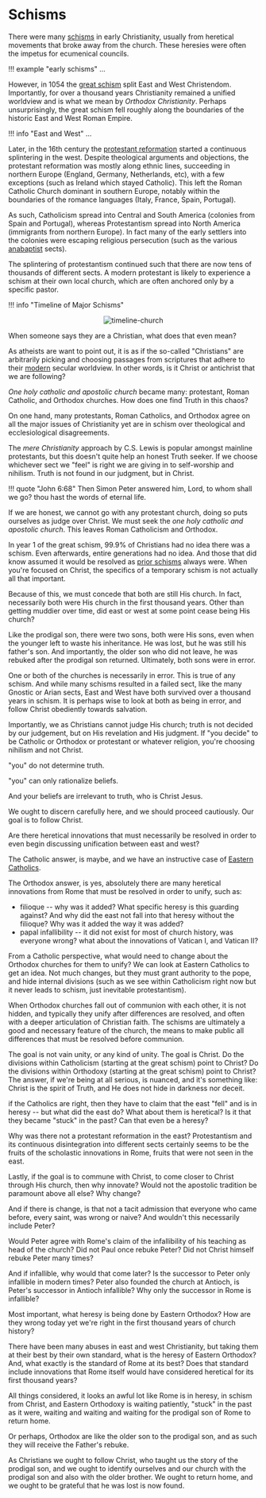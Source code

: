 # Schisms

<!--
Lord Jesus Christ
Son of God
Have mercy on me, a sinner

Lord, guide me, reveal for me Truth and grant me wisdom and insight in order to articulate Truth, so that His name may be praised through these pages 
-->



There were many 
 [schisms](https://en.m.wikipedia.org/wiki/Schism_in_Christianity) in early Christianity, usually from heretical movements that broke away from the church.
These heresies were often the impetus for ecumenical councils.

!!! example "early schisms"
    ...

However, in 1054 the
 [great schism](https://en.m.wikipedia.org/wiki/East%E2%80%93West_Schism)
 split East and West Christendom.
Importantly, for over a thousand years Christianity remained a unified worldview and is what we mean by *Orthodox Christianity*.
Perhaps unsurprisingly, the great schism fell roughly along the boundaries of the historic East and West Roman Empire.

!!! info "East and West"
    ...


Later, in the 16th century the
 [protestant reformation](https://en.m.wikipedia.org/wiki/Reformation) started a continuous splintering in the west.
Despite theological arguments and objections, the protestant reformation was mostly along ethnic lines, succeeding in northern Europe (England, Germany, Netherlands, etc), with a few exceptions (such as Ireland which stayed Catholic).
This left the Roman Catholic Church dominant in southern Europe, notably within the boundaries of the romance languages (Italy, France, Spain, Portugal).

As such, Catholicism spread into Central and South America (colonies from Spain and Portugal), whereas Protestantism spread into North America (immigrants from northern Europe).
In fact many of the early settlers into the colonies were escaping religious persecution (such as the various [anabaptist](https://en.m.wikipedia.org/wiki/Anabaptism) sects).

The splintering of protestantism continued such that there are now tens of thousands of different sects.
A modern protestant is likely to experience a schism at their own local church, which are often anchored only by a specific pastor.


!!! info "Timeline of Major Schisms"
    <center>![timeline-church](/images/timeline-church.jpg)</center>




When someone says they are a Christian, what does that even mean?

As atheists are want to point out, it is as if the so-called "Christians" are arbitrarily picking and choosing passages from scriptures that adhere to their 
 [modern](index.md) secular worldview.
In other words, is it Christ or antichrist that we are following?

*One holy catholic and apostolic church* became many: protestant, Roman Catholic, and Orthodox churches.
How does one find Truth in this chaos?

On one hand, many protestants, Roman Catholics, and Orthodox agree on all the major issues of Christianity yet are in schism over theological and ecclesiological disagreements.

The *mere Christianity* approach by C.S. Lewis is popular amongst mainline protestants, but this doesn't quite help an honest Truth seeker.
If we choose whichever sect we "feel" is right we are giving in to self-worship and nihilism.
Truth is not found in our judgment, but in Christ.

!!! quote "John 6:68"
    Then Simon Peter answered him, Lord, to whom shall we go? thou hast the words of eternal life.

If we are honest, we cannot go with any protestant church, doing so puts ourselves as judge over Christ.
We must seek the *one holy catholic and apostolic church*.
This leaves Roman Catholicism and Orthodox.



In year 1 of the great schism, 99.9% of Christians had no idea there was a schism. Even afterwards, entire generations had no idea. And those that did know assumed it would be resolved as [prior schisms](https://en.m.wikipedia.org/wiki/Schism_in_Christianity) always were. When you're focused on Christ, the specifics of a temporary schism is not actually all that important. 

Because of this, we must concede that both are still His church. In fact, necessarily both were His church in the first thousand years. Other than getting muddier over time, did east or west at some point cease being His church?

Like the prodigal son, there were two sons, both were His sons, even when the younger left to waste his inheritance. He was lost, but he was still his father's son. And importantly, the older son who did not leave, he was rebuked after the prodigal son returned. Ultimately, both sons were in error.

One or both of the churches is necessarily in error. This is true of any schism. And while many schisms resulted in a failed sect, like the many Gnostic or Arian sects, East and West have both survived over a thousand years in schism. It is perhaps wise to look at both as being in error, and follow Christ obediently towards salvation.

Importantly, we as Christians cannot judge His church; truth is not decided by our judgement, but on His revelation and His judgment.
If "you decide" to be Catholic or Orthodox or protestant or whatever religion, you're choosing nihilism and not Christ. 

"you" do not determine truth. 

"you" can only rationalize beliefs. 

And your beliefs are irrelevant to truth, who is Christ Jesus.

We ought to discern carefully here, and we should proceed cautiously. Our goal is to follow Christ.

Are there heretical innovations that must necessarily be resolved in order to even begin discussing unification between east and west?

The Catholic answer, is maybe, and we have an instructive case of [Eastern Catholics](https://en.m.wikipedia.org/wiki/Eastern_Catholic_Churches).

The Orthodox answer, is yes, absolutely there are many heretical innovations from Rome that must be resolved in order to unify, such as:

* filioque -- why was it added? What specific heresy is this guarding against? And why did the east not fall into that heresy without the filioque? Why was it added the way it was added?
* papal infallibility -- it did not exist for most of church history, was everyone wrong? what about the innovations of Vatican I, and Vatican II?

From a Catholic perspective, what would need to change about the Orthodox churches for them to unify? We can look at Eastern Catholics to get an idea. Not much changes, but they must grant authority to the pope, and hide internal divisions (such as we see within Catholicism right now but it never leads to schism, just inevitable protestantism).

When Orthodox churches fall out of communion with each other, it is not hidden, and typically they unify after differences are resolved, and often with a deeper articulation of Christian faith.
The schisms are ultimately a good and necessary feature of the church, the means to make public all differences that must be resolved before communion.

The goal is not vain unity, or any kind of unity. 
The goal is Christ. 
Do the divisions within Catholicism (starting at the great schism) point to Christ?
Do the divisions within Orthodoxy (starting at the great schism) point to Christ?
The answer, if we're being at all serious, is nuanced, and it's something like: Christ is the spirit of Truth, and He does not hide in darkness nor deceit.

if the Catholics are right, then they have to claim that the east "fell" and is in heresy -- but what did the east do? What about them is heretical?
Is it that they became "stuck" in the past? Can that even be a heresy?

Why was there not a protestant reformation in the east?
Protestantism and its continuous disintegration into different sects certainly seems to be the fruits of the scholastic innovations in Rome, fruits that were not seen in the east.

Lastly, if the goal is to commune with Christ, to come closer to Christ through His church, then why innovate? Would not the apostolic tradition be paramount above all else? Why change? 

And if there is change, is that not a tacit admission that everyone who came before, every saint, was wrong or naive? And wouldn't this necessarily include Peter?

Would Peter agree with Rome's claim of the infallibility of his teaching as head of the church? 
Did not Paul once rebuke Peter? 
Did not Christ himself rebuke Peter many times?

And if infallible, why would that come later? Is the successor to Peter only infallible in modern times?
Peter also founded the church at Antioch, is Peter's successor in Antioch infallible?
Why only the successor in Rome is infallible?

Most important, what heresy is being done by Eastern Orthodox? How are they wrong today yet we're right in the first thousand years of church history?

There have been many abuses in east and west Christianity, but taking them at their best by their own standard, what is the heresy of Eastern Orthodox?
And, what exactly is the standard of Rome at its best? Does that standard include innovations that Rome itself would have considered heretical for its first thousand years?

All things considered, it looks an awful lot like Rome is in heresy, in schism from Christ, and Eastern Orthodoxy is waiting patiently, "stuck" in the past as it were, waiting and waiting and waiting for the prodigal son of Rome to return home. 

Or perhaps, Orthodox are like the older son to the prodigal son, and as such they will receive the Father's rebuke.

As Christians we ought to follow Christ, who taught us the story of the prodigal son, and we ought to identify ourselves and our church with the prodigal son and also with the older brother.
We ought to return home, and we ought to be grateful that he was lost is now found.




























